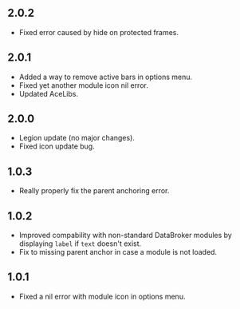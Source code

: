 ## 2.0.2
* Fixed error caused by hide on protected frames.

## 2.0.1
* Added a way to remove active bars in options menu.
* Fixed yet another module icon nil error.
* Updated AceLibs.

## 2.0.0
* Legion update (no major changes).
* Fixed icon update bug.

## 1.0.3
* Really properly fix the parent anchoring error.

## 1.0.2
* Improved compability with non-standard DataBroker modules by displaying `label` if `text` doesn't exist.
* Fix to missing parent anchor in case a module is not loaded.

## 1.0.1
* Fixed a nil error with module icon in options menu.